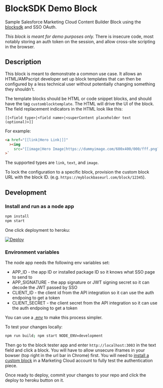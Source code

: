 # BlockSDK Demo Block

Sample Salesforce Marketing Cloud Content Builder Block using the [blocksdk](https://github.com/salesforce-marketingcloud/blocksdk) and SSO OAuth.

_This block is meant for demo purposes only._ There is insecure code, most notably storing an auth token on the session, and allow cross-site scripting in the browser.

## Description

This block is meant to demonstrate a common use case. It allows an HTML/AMPscript developer set up block templates that can then be configured by a less technical user without potentially changing something they shouldn't.

The template blocks should be HTML or code snippet blocks, and should have the tag `customblocktemplate`. The HTML will drive the UI of the block. The field replacement indicators in the HTML look like this:

`[[<field type>|<field name>|<superContent placeholder text (optional)>]]`

For example:

```html
<a href="[[link|Hero Link|]]"
  ><img
    src="[[image|Hero Image|https://dummyimage.com/600x400/000/fff.png?text=hero]]" /></a
>`
```

The supported types are `link`, `text`, and `image`.

To lock the configuration to a specific block, provision the custom block URL with the block ID. (e.g. `https://myblockbaseurl.com/block/12345`).

## Development

### Install and run as a node app

```bash
npm install
npm start
```

One click deployment to heroku:

[![Deploy](https://www.herokucdn.com/deploy/button.svg)](https://heroku.com/deploy)

### Environment variables

The node app needs the following env variables set:

- APP_ID - the app ID or installed package ID so it knows what SSO page to send to
- APP_SIGNATURE - the app signature or JWT signing secret so it can decode the JWT passed by SSO
- CLIENT_ID - the client id from the API integration so it can use the auth endpoing to get a token
- CLIENT_SECRET - the client secret from the API integration so it can use the auth endpoing to get a token

You can use a [.env](https://www.npmjs.com/package/dotenv) to make this process simpler.

To test your changes locally:

```bash
npm run build; npm start NODE_ENV=development
```

Then go to the block tester app and enter `http://localhost:3003` in the text field and click a block. You will have to allow unsecure iframes in your bowser (top right in the url bar in Chrome) first. You will need to [install a custom block](https://developer.salesforce.com/docs/atlas.en-us.mc-app-development.meta/mc-app-development/create-content-block.htm) in a Marketing Cloud account to fully test the authentication piece.

Once ready to deploy, commit your changes to your repo and click the deploy to heroku button on it.
